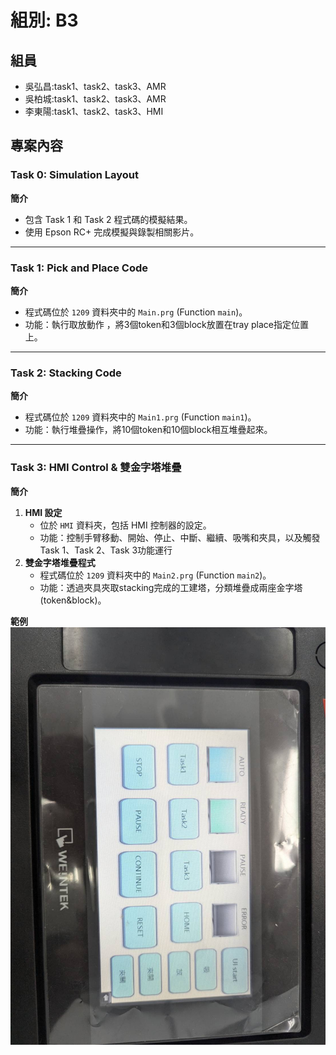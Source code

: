 # 組別: B3

## 組員
- 吳弘昌:task1、task2、task3、AMR  
- 吳柏城:task1、task2、task3、AMR
- 李東陽:task1、task2、task3、HMI

## 專案內容

### **Task 0: Simulation Layout**
**簡介**  
- 包含 Task 1 和 Task 2 程式碼的模擬結果。  
- 使用 Epson RC+ 完成模擬與錄製相關影片。

---

### **Task 1: Pick and Place Code**
**簡介**  
- 程式碼位於 `1209` 資料夾中的 `Main.prg` (Function `main`)。  
- 功能：執行取放動作 ，將3個token和3個block放置在tray place指定位置上。

---

### **Task 2: Stacking Code**
**簡介**  
- 程式碼位於 `1209` 資料夾中的 `Main1.prg` (Function `main1`)。  
- 功能：執行堆疊操作，將10個token和10個block相互堆疊起來。

---

### **Task 3: HMI Control & 雙金字塔堆疊**
**簡介**  
1. **HMI 設定**  
   - 位於 `HMI` 資料夾，包括 HMI 控制器的設定。  
   - 功能：控制手臂移動、開始、停止、中斷、繼續、吸嘴和夾具，以及觸發Task 1、Task 2、Task 3功能運行
2. **雙金字塔堆疊程式**  
   - 程式碼位於 `1209` 資料夾中的 `Main2.prg` (Function `main2`)。
   - 功能：透過夾具夾取stacking完成的工建塔，分類堆疊成兩座金字塔(token&block)。

**範例**  
![HMI Demo](HMI.jpg)





